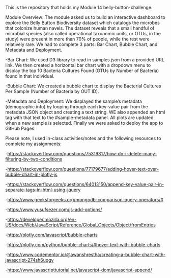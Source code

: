 This is the repository that holds my Module 14 belly-button-challenge.

Module Overview: The module asked us to build an interactive dashboard to explore the Belly Button Biodiversity dataset which catalogs the microbes that colonize human navels. The dataset reveals that a small handful of microbial species (also called operational taxonomic units, or OTUs, in the study) were present in more than 70% of people, while the rest were relatively rare.
We had to complete 3 parts: Bar Chart, Bubble Chart, and Metadata and Deployment.

-Bar Chart: We used D3 library to read in samples.json from a provided URL link. We then created a horizontal bar chart with a dropdown menu to display the top 10 Bacteria Cultures Found (OTUs by Number of Bacteria) found in that individual.

-Bubble Chart: We created a bubble chart to display the Bacterial Cultures Per Sample (Number of Bacteria by OUT ID).

-Metadata and Deployment: We displayed the sample’s metadata (demographic info) by looping through each key-value pair from the metadata JSON object and creating a text string. WE also appended an html tag with that text to the #sample-metadata panel.
All plots are updated when a new sample is selected. Finally we were asked to deploy the app to GitHub Pages.

Please note, I used in-class activities/notes and the following resources to complete my assignments:

-https://stackoverflow.com/questions/75319317/how-do-i-delete-many-filtering-by-two-conditions

-https://stackoverflow.com/questions/77179677/adding-hover-text-over-bubble-chart-in-plotly-js

-https://stackoverflow.com/questions/64013150/append-key-value-pair-in-separate-tags-in-html-using-jquery

-https://www.geeksforgeeks.org/mongodb-comparison-query-operators/#

-https://www.yusufsezer.com/js-add-options/

-https://developer.mozilla.org/en-US/docs/Web/JavaScript/Reference/Global_Objects/Object/fromEntries

-https://plotly.com/javascript/bubble-charts

-https://plotly.com/python/bubble-charts/#hover-text-with-bubble-charts

-https://www.codementor.io/@awanshrestha/creating-a-bubble-chart-with-javascript-274sh6uogv

-https://www.javascripttutorial.net/javascript-dom/javascript-append/
 
